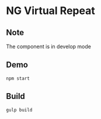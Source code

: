 # NG Virtual Repeat

## Note
The component is in develop mode


## Demo 

    npm start


## Build

    gulp build
    

